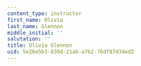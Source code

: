 ```yaml
---
content_type: instructor
first_name: Olivia
last_name: Glennon
middle_initial: ''
salutation: ''
title: Olivia Glennon
uid: 5e26e5b3-839d-21ab-a7b2-76df87d34ed2
---
```

